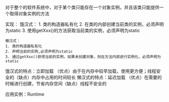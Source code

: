 对于整个的软件系统中，对于某个类只能存在一个对象实例，并且该类只能提供一个取得对象实例的方法

实现：
	饿汉式：
	1. 类的构造器私有化
	2. 在类的内部创建当前类的实例，必须声明为static
	3. 使用getXxx()的方法获取当前类的实例，必须声明为static

	懒汉式：
	1. 类的构造器私有化
	2. 声明当前的实例,必须声明为static
	3. 通过getXxx()获得当前的实例，如果未创建对象，则在方法内部进行实例化，必须声明为static

饿汉式的特点：立即加载 （优点）由于在内存中较早加载，使用更方便；线程安全的（缺点）内存中占用的时间较长
懒汉式的特点：延迟加载 （优点）在需要的时候进行创建，节省内存空间（缺点）线程不安全的

应用实例：Runtime